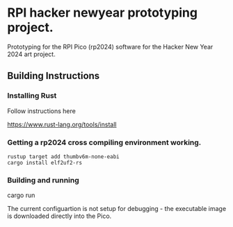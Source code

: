 # RPI hacker newyear prototyping project.

Prototyping for the RPI Pico (rp2024) software for the Hacker New Year 2024 art project.

## Building Instructions

### Installing Rust

Follow instructions here

https://www.rust-lang.org/tools/install

### Getting a rp2024 cross compiling environment working.

```
rustup target add thumbv6m-none-eabi
cargo install elf2uf2-rs
```

### Building and running
cargo run

The current configuartion is not setup for debugging - the executable image
is downloaded directly into the Pico.

